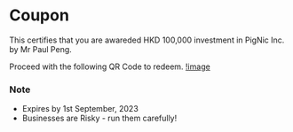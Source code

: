 # Coupon

This certifies that you are awareded HKD 100,000 investment in PigNic Inc. by Mr Paul Peng.

Proceed with the following QR Code to redeem.
[!image](./images/qrcode1)

### Note
- Expires by 1st September, 2023
- Businesses are Risky - run them carefully!